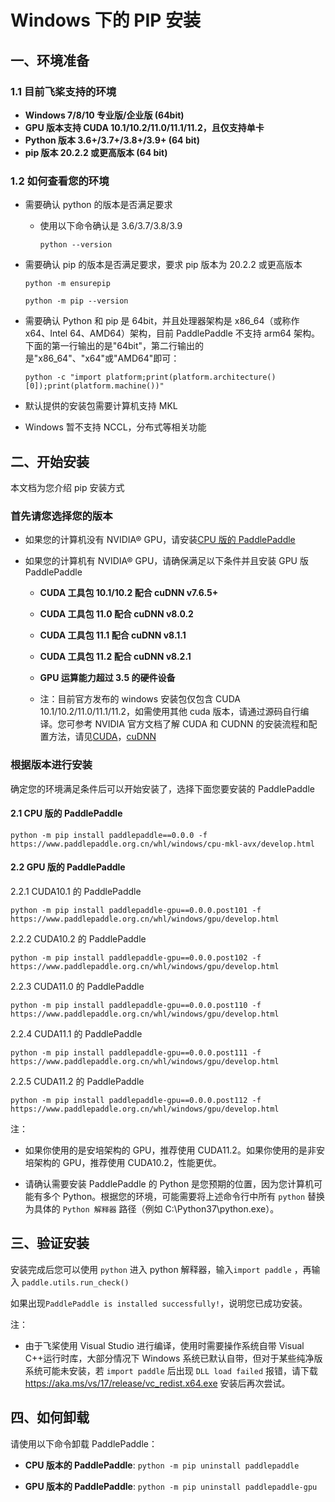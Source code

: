 # Windows 下的 PIP 安装

## 一、环境准备

### 1.1 目前飞桨支持的环境

* **Windows 7/8/10 专业版/企业版 (64bit)**
* **GPU 版本支持 CUDA 10.1/10.2/11.0/11.1/11.2，且仅支持单卡**
* **Python 版本 3.6+/3.7+/3.8+/3.9+ (64 bit)**
* **pip 版本 20.2.2 或更高版本 (64 bit)**

### 1.2 如何查看您的环境

* 需要确认 python 的版本是否满足要求

  * 使用以下命令确认是 3.6/3.7/3.8/3.9

    ```
    python --version
    ```

* 需要确认 pip 的版本是否满足要求，要求 pip 版本为 20.2.2 或更高版本

    ```
    python -m ensurepip
    ```

    ```
    python -m pip --version
    ```


* 需要确认 Python 和 pip 是 64bit，并且处理器架构是 x86_64（或称作 x64、Intel 64、AMD64）架构，目前 PaddlePaddle 不支持 arm64 架构。下面的第一行输出的是"64bit"，第二行输出的是"x86_64"、"x64"或"AMD64"即可：

    ```
    python -c "import platform;print(platform.architecture()[0]);print(platform.machine())"
    ```


* 默认提供的安装包需要计算机支持 MKL
* Windows 暂不支持 NCCL，分布式等相关功能


## 二、开始安装

本文档为您介绍 pip 安装方式

### 首先请您选择您的版本

* 如果您的计算机没有 NVIDIA® GPU，请安装[CPU 版的 PaddlePaddle](#cpu)

* 如果您的计算机有 NVIDIA® GPU，请确保满足以下条件并且安装 GPU 版 PaddlePaddle

  * **CUDA 工具包 10.1/10.2 配合 cuDNN v7.6.5+**

  * **CUDA 工具包 11.0 配合 cuDNN v8.0.2**

  * **CUDA 工具包 11.1 配合 cuDNN v8.1.1**

  * **CUDA 工具包 11.2 配合 cuDNN v8.2.1**

  * **GPU 运算能力超过 3.5 的硬件设备**

  * 注：目前官方发布的 windows 安装包仅包含 CUDA 10.1/10.2/11.0/11.1/11.2，如需使用其他 cuda 版本，请通过源码自行编译。您可参考 NVIDIA 官方文档了解 CUDA 和 CUDNN 的安装流程和配置方法，请见[CUDA](https://docs.nvidia.com/cuda/cuda-installation-guide-microsoft-windows/index.html)，[cuDNN](https://docs.nvidia.com/deeplearning/sdk/cudnn-install/)



### 根据版本进行安装
确定您的环境满足条件后可以开始安装了，选择下面您要安装的 PaddlePaddle



#### 2.1 CPU 版的 PaddlePaddle


  ```
  python -m pip install paddlepaddle==0.0.0 -f https://www.paddlepaddle.org.cn/whl/windows/cpu-mkl-avx/develop.html
  ```

#### 2.2 GPU 版的 PaddlePaddle



2.2.1 CUDA10.1 的 PaddlePaddle


  ```
  python -m pip install paddlepaddle-gpu==0.0.0.post101 -f https://www.paddlepaddle.org.cn/whl/windows/gpu/develop.html
  ```


2.2.2 CUDA10.2 的 PaddlePaddle


  ```
  python -m pip install paddlepaddle-gpu==0.0.0.post102 -f https://www.paddlepaddle.org.cn/whl/windows/gpu/develop.html
  ```


2.2.3 CUDA11.0 的 PaddlePaddle


  ```
  python -m pip install paddlepaddle-gpu==0.0.0.post110 -f https://www.paddlepaddle.org.cn/whl/windows/gpu/develop.html
  ```


2.2.4 CUDA11.1 的 PaddlePaddle


  ```
  python -m pip install paddlepaddle-gpu==0.0.0.post111 -f https://www.paddlepaddle.org.cn/whl/windows/gpu/develop.html
  ```


2.2.5 CUDA11.2 的 PaddlePaddle

  ```
  python -m pip install paddlepaddle-gpu==0.0.0.post112 -f https://www.paddlepaddle.org.cn/whl/windows/gpu/develop.html
  ```


注：

* 如果你使用的是安培架构的 GPU，推荐使用 CUDA11.2。如果你使用的是非安培架构的 GPU，推荐使用 CUDA10.2，性能更优。

* 请确认需要安装 PaddlePaddle 的 Python 是您预期的位置，因为您计算机可能有多个 Python。根据您的环境，可能需要将上述命令行中所有 `python` 替换为具体的 `Python 解释器` 路径（例如 C:\Python37\python.exe）。


## **三、验证安装**

安装完成后您可以使用 `python` 进入 python 解释器，输入`import paddle` ，再输入 `paddle.utils.run_check()`

如果出现`PaddlePaddle is installed successfully!`，说明您已成功安装。

注：

* 由于飞桨使用 Visual Studio 进行编译，使用时需要操作系统自带 Visual C++运行时库，大部分情况下 Windows 系统已默认自带，但对于某些纯净版系统可能未安装，若 `import paddle` 后出现 `DLL load failed` 报错，请下载 https://aka.ms/vs/17/release/vc_redist.x64.exe 安装后再次尝试。

## **四、如何卸载**

请使用以下命令卸载 PaddlePaddle：

* **CPU 版本的 PaddlePaddle**: `python -m pip uninstall paddlepaddle`

* **GPU 版本的 PaddlePaddle**: `python -m pip uninstall paddlepaddle-gpu`
